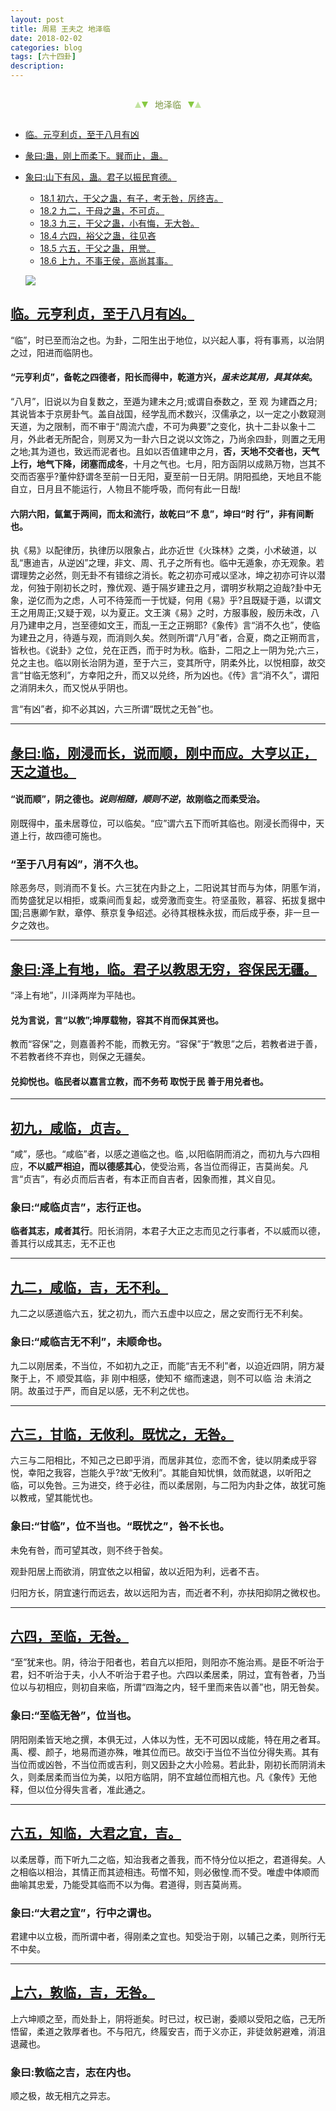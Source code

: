 ```yaml
---
layout: post
title: 周易 王夫之 地泽临
date: 2018-02-02
categories: blog
tags: [六十四卦]
description: 
---
```


<span id = "jump"></span>


<section style="margin: 0px auto; text-align: center;">
    <section class="xhr" style="width: 0px; height: 0px; border-left: 5px solid transparent; border-right: 5px solid transparent; border-bottom: 10px solid rgb(135, 201, 67); display: inline-block; opacity: 0.5; border-top-color: rgb(135, 201, 67);"></section>
    <section class="xhr" style="width: 0px; height: 0px; border-left: 5px solid transparent; border-right: 5px solid transparent; border-top: 10px solid rgb(135, 201, 67); display: inline-block; margin-left: -3px; border-bottom-color: rgb(135, 201, 67);"></section>
    <section style="
margin-left: 0.5em;
display: inline-block;">
        <p>
            <span style="color: rgb(118, 146, 60);">地泽临</span>
        </p>
    </section>
    <section class="xhr" style="margin-left: 0.5em; width: 0px; height: 0px; border-left: 5px solid transparent; border-right: 5px solid transparent; border-top: 10px solid rgb(135, 201, 67); display: inline-block; border-bottom-color: rgb(135, 201, 67);"></section>
    <section class="xhr" style="width: 0px; height: 0px; border-left: 5px solid transparent; border-right: 5px solid transparent; border-bottom: 10px solid rgb(135, 201, 67); display: inline-block; opacity: 0.5; margin-left: -3px; border-top-color: rgb(135, 201, 67);"></section>
</section>

- [临。元亨利贞，至于八月有凶](#jump至于八月有凶)
- [彖曰:蛊，刚上而柔下。巽而止，蛊。](#jump刚上而柔下)
- [象曰:山下有风，蛊。君子以振民育德。](#jump山下有风)
  - [18.1 初六，干父之蛊，有子，考无咎，厉终吉。](#jump干父之蛊有子)
  - [18.2 九二，干母之蛊，不可贞。](#jump干母之蛊)
  - [18.3 九三，干父之蛊，小有悔，无大咎。](#jump干父之蛊)
  - [18.4 六四，裕父之蛊，往见吝](#jump裕父之蛊)
  - [18.5 六五，干父之蛊，用誉。](#jump用誉)
  - [18.6 上九，不事王侯，高尚其事。](#jump不事王侯)
  
  ![](http://www.guoyi360.com/uploads/allimg/130425/1-1304250U645548.jpg)


<span id = "jump至于八月有凶"></span>
## [临。元亨利贞，至于八月有凶。](#jump)
“临”，时已至而治之也。为卦，二阳生出于地位，以兴起人事，将有事焉，以治阴之过，阳进而临阴也。
#### “元亨利贞”，备乾之四德者，阳长而得中，乾道方兴，*虽未讫其用，具其体矣*。


“八月”，旧说以为自复数之，至遁为建未之月;或谓自泰数之，至 观 为建酉之月;其说皆本于京房卦气。盖自战国，经学乱而术数兴，汉儒承之，以一定之小数窥测天道，为之限制，而不审于“周流六虚，不可为典要”之变化，执十二卦以象十二月，外此者无所配合，则房又为一卦六日之说以文饰之，乃尚余四卦，则置之无用之地;其为道也，致远而泥者也。且如以否值建申之月，**否，天地不交者也，天气上行，地气下降，闭塞而成冬**，十月之气也。七月，阳方函阴以成熟万物，岂其不交而否塞乎?董仲舒谓冬至前一日无阳，夏至前一日无阴。阴阳孤绝，天地且不能自立，日月且不能运行，人物且不能呼吸，而何有此一日哉!


#### 六阴六阳，氤氲于两间，而太和流行，故乾曰“不 息”，坤曰“时 行”，非有间断也。


执《易》以配律历，执律历以限象占，此亦近世《火珠林》之类，小术破道，以乱“惠迪吉，从逆凶”之理，非文、周、孔子之所有也。临中无遁象，亦无观象。若谓理势之必然，则无卦不有错综之消长。乾之初亦可戒以坚冰，坤之初亦可许以潜龙，何独于刚初长之时，豫优观、遁于隔岁建丑之月，谓明岁秋期之迫哉?卦中无象，逆亿而为之虑，人可不待笼而一于忧疑，何用《易》乎?且既疑于遁，以谓文王之用周正;又疑于观，以为夏正。文王演《易》之时，方服事殷，殷历未改，八月乃建申之月，岂至德如文王，而乱一王之正朔耶?《象传》言“消不久也”，使临为建丑之月，待遁与观，而消则久矣。然则所谓“八月”者，合夏，商之正朔而言，皆秋也。《说卦》之位，兑在正西，而于时为秋。临卦，二阳之上一阴为兑;六三，兑之主也。临以刚长治阴为道，至于六三，变其所守，阴柔外比，以悦相靡，故交言“甘临无悠利”，方幸阳之升，而又以兑终，所为凶也。《传》言“消不久”，谓阳之消阴未久，而又悦从乎阴也。


言“有凶”者，抑不必其凶，六三所谓“既忧之无咎”也。

----

<span id = "jump刚浸而长"></span>
## [彖曰:临，刚浸而长，说而顺，刚中而应。大亨以正，天之道也。](#jump)
#### “说而顺”，阴之德也。***说则相随，顺则不逆***，故刚临之而柔受治。
刚既得中，虽未居尊位，可以临矣。“应”谓六五下而听其临也。刚浸长而得中，天道上行，故四德可施也。

### “至于八月有凶”，消不久也。
除恶务尽，则消而不复长。六三犹在内卦之上，二阳说其甘而与为体，阴慝乍消，而势盛犹足以相拒，或乘间而复起，或旁激而变生。符坚虽败，慕容、拓拔复据中国;吕惠卿乍默，章停、蔡京复争绍述。必待其根株永拔，而后成乎泰，非一旦一夕之效也。

----

<span id = "jump泽上有地"></span>
## [象曰:泽上有地，临。君子以教思无穷，容保民无疆。](#jump)
“泽上有地”，川泽两岸为平陆也。

#### 兑为言说，言“以教”;坤厚载物，容其不肖而保其贤也。
教而“容保”之，则嘉善矜不能，而教无穷。“容保”于“教思”之后，若教者进于善，不若教者终不弃也，则保之无疆矣。

#### 兑抑悦也。临民者以嘉言立教，而不务苟 取悦于民 善于用兑者也。

----

<span id = "jump咸临，贞吉"></span>
## [初九，咸临，贞吉。](#jump)
“咸”，感也。“咸临”者，以感之道临之也。临 ,以阳临阴而消之，而初九与六四相应，**不以威严相迫，而以德感其心**，使受治焉，各当位而得正，吉莫尚矣。凡言“贞吉”，有必贞而后吉者，有本正而自吉者，因象而推，其义自见。

### 象曰:“咸临贞吉”，志行正也。
**临者其志，咸者其行**。阳长消阴，本君子大正之志而见之行事者，不以威而以德，善其行以成其志，无不正也

----

<span id = "jump咸临"></span>
## [九二，咸临，吉，无不利。](#jump)
九二之以感道临六五，犹之初九，而六五虚中以应之，居之安而行无不利矣。

### 象曰:“咸临吉无不利”，未顺命也。
九二以刚居柔，不当位，不如初九之正，而能“吉无不利”者，以迫近四阴，阴方凝聚于上，不 顺受其临，非 刚中相感，使知不 缩而速退，则不可以临 治 未消之阴。故虽过于严，而自足以感，无不利之优也。

----

<span id = "jump甘临"></span>
## [六三，甘临，无攸利。既忧之，无咎。](#jump)
六三与二阳相比，不知己之已即乎消，而居非其位，恋而不舍，徒以阴柔成乎容悦，幸阳之我容，岂能久乎?故“无攸利”。其能自知忧惧，敛而就退，以听阳之临，可以免咎。三为进交，终于必往，而以柔居刚，与二阳为内卦之体，故犹可施以教戒，望其能忧也。

### 象曰:“甘临”，位不当也。“既忧之”，咎不长也。
未免有咎，而可望其改，则不终于咎矣。


观卦阳居上而欲消，阴宜依之以相留，故以近阳为利，远者不吉。


归阳方长，阴宜速行而远去，故以远阳为吉，而近者不利，亦扶阳抑阴之微权也。

----

<span id = "jump至临"></span>
## [六四，至临，无咎。](#jump)
“至”犹来也。阴，待治于阳者也，若自亢以拒阳，则阳亦不施治焉。是臣不听治于君，妇不听治于夫，小人不听治于君子也。六四以柔居柔，阴过，宜有咎者，乃当位以与初相应，则初自来临，所谓“四海之内，轻千里而来告以善”也，阴无咎矣。

### 象曰:“至临无咎”，位当也。
阴阳刚柔皆天地之撰，本俱无过，人体以为性，无不可因以成能，特在用之者耳。禹、樱、颜子，地易而道亦殊，唯其位而已。故交i于当位不当位分得失焉。其有当位而或凶咎，不当位而或吉利，则又因卦之大小险易。若此卦，刚初长而阴消未久，则柔居柔而当位为美，以阳方临阴，阴不宜越位而相亢也。凡《象传》无他释，但以位分得失言者，准此通之。

----

<span id = "jump知临"></span>
## [六五，知临，大君之宜，吉。](#jump)
以柔居尊，而下听九二之临，知治我者之善我，而不恃分位以拒之，君道得矣。人之相临以相治，其情正而其迹相违。苟憎不知，则必傲惶.而不受。唯虚中体顺而曲喻其忠爱，乃能受其临而不以为侮。君道得，则吉莫尚焉。

### 象曰:“大君之宜”，行中之谓也。
君建中以立极，而所谓中者，得刚柔之宜也。知受治于刚，以辅己之柔，则所行无不中矣。

----

<span id = "jump敦临"></span>
## [上六，敦临，吉，无咎。](#jump)
上六坤顺之至，而处卦上，阴将逝矣。时已过，权已谢，委顺以受阳之临，己无所悟留，柔道之敦厚者也。不与阳亢，终履安吉，而于义亦正，非徒敛躬避难，消沮退藏也。

### 象曰:敦临之吉，志在内也。
顺之极，故无相亢之异志。












